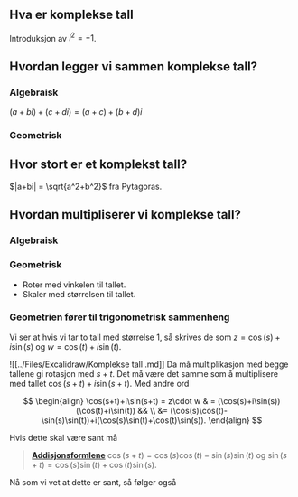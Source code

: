 ## Hva er komplekse tall

Introduksjon av $i^2 = -1$.

## Hvordan legger vi sammen komplekse tall?

### Algebraisk

$(a+bi)+(c+di) = (a+c)+(b+d)i$

### Geometrisk

## Hvor stort er et komplekst tall? 

$|a+bi|  = \sqrt{a^2+b^2}$ fra Pytagoras.

## Hvordan multipliserer vi komplekse tall?

### Algebraisk

### Geometrisk

- Roter med vinkelen til tallet.
- Skaler med størrelsen til tallet. 

### Geometrien fører til trigonometrisk sammenheng

Vi ser at hvis vi tar to tall med størrelse $1$, så skrives de som $z = \cos(s)+i\sin(s)$ og $w = \cos(t)+i\sin(t)$.

![[../Files/Excalidraw/Komplekse tall .md]]
Da må multiplikasjon med begge tallene gi rotasjon med $s+t$. Det må være det samme som å multiplisere med tallet $\cos(s+t)+i\sin(s+t)$. Med andre ord

$$
\begin{align} 
  \cos(s+t)+i\sin(s+t) = z\cdot w & = (\cos(s)+i\sin(s))(\cos(t)+i\sin(t)) && \\
  &= (\cos(s)\cos(t)-\sin(s)\sin(t))+i(\cos(s)\sin(t)+\cos(t)\sin(s)).
\end{align} 
$$

Hvis dette skal være sant må

> **[Addisjonsformlene](0.2%20Trigonometri/Trigonometri.md#Identiteter)**
> $\cos(s+t) = \cos(s)\cos(t)-\sin(s)\sin(t)$
> og
> $\sin(s+t) = \cos(s)\sin(t)+\cos (t)\sin(s)$.

Nå som vi vet at dette er sant, så følger også 

